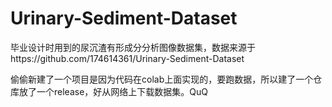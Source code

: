 # Urinary-Sediment-Dataset

毕业设计时用到的尿沉渣有形成分分析图像数据集，数据来源于https://github.com/174614361/Urinary-Sediment-Dataset

偷偷新建了一个项目是因为代码在colab上面实现的，要跑数据，所以建了一个仓库放了一个release，好从网络上下载数据集。QuQ
